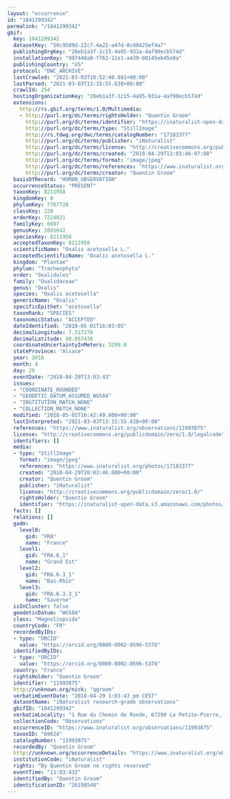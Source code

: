 ```yaml
---
layout: "occurrence"
id: "1841299342"
permalink: "/1841299342"
gbif:
  key: 1841299342
  datasetKey: "50c9509d-22c7-4a22-a47d-8c48425ef4a7"
  publishingOrgKey: "28eb1a3f-1c15-4a95-931a-4af90ecb574d"
  installationKey: "997448a8-f762-11e1-a439-00145eb45e9a"
  publishingCountry: "US"
  protocol: "DWC_ARCHIVE"
  lastCrawled: "2021-03-03T10:52:40.881+00:00"
  lastParsed: "2021-03-03T13:15:55.638+00:00"
  crawlId: 254
  hostingOrganizationKey: "28eb1a3f-1c15-4a95-931a-4af90ecb574d"
  extensions:
    http://rs.gbif.org/terms/1.0/Multimedia:
    - http://purl.org/dc/terms/rightsHolder: "Quentin Groom"
      http://purl.org/dc/terms/identifier: "https://inaturalist-open-data.s3.amazonaws.com/photos/17183377/original.jpeg?1525190590"
      http://purl.org/dc/terms/type: "StillImage"
      http://rs.tdwg.org/dwc/terms/catalogNumber: "17183377"
      http://purl.org/dc/terms/publisher: "iNaturalist"
      http://purl.org/dc/terms/license: "http://creativecommons.org/publicdomain/zero/1.0/"
      http://purl.org/dc/terms/created: "2018-04-29T13:03:46-07:00"
      http://purl.org/dc/terms/format: "image/jpeg"
      http://purl.org/dc/terms/references: "https://www.inaturalist.org/photos/17183377"
      http://purl.org/dc/terms/creator: "Quentin Groom"
  basisOfRecord: "HUMAN_OBSERVATION"
  occurrenceStatus: "PRESENT"
  taxonKey: 8211958
  kingdomKey: 6
  phylumKey: 7707728
  classKey: 220
  orderKey: 7224021
  familyKey: 6697
  genusKey: 2891642
  speciesKey: 8211958
  acceptedTaxonKey: 8211958
  scientificName: "Oxalis acetosella L."
  acceptedScientificName: "Oxalis acetosella L."
  kingdom: "Plantae"
  phylum: "Tracheophyta"
  order: "Oxalidales"
  family: "Oxalidaceae"
  genus: "Oxalis"
  species: "Oxalis acetosella"
  genericName: "Oxalis"
  specificEpithet: "acetosella"
  taxonRank: "SPECIES"
  taxonomicStatus: "ACCEPTED"
  dateIdentified: "2018-05-01T16:03:05"
  decimalLongitude: 7.317278
  decimalLatitude: 48.857438
  coordinateUncertaintyInMeters: 3299.0
  stateProvince: "Alsace"
  year: 2018
  month: 4
  day: 29
  eventDate: "2018-04-29T13:03:43"
  issues:
  - "COORDINATE_ROUNDED"
  - "GEODETIC_DATUM_ASSUMED_WGS84"
  - "INSTITUTION_MATCH_NONE"
  - "COLLECTION_MATCH_NONE"
  modified: "2018-05-01T16:42:49.000+00:00"
  lastInterpreted: "2021-03-03T13:15:55.638+00:00"
  references: "https://www.inaturalist.org/observations/11993875"
  license: "http://creativecommons.org/publicdomain/zero/1.0/legalcode"
  identifiers: []
  media:
  - type: "StillImage"
    format: "image/jpeg"
    references: "https://www.inaturalist.org/photos/17183377"
    created: "2018-04-29T20:03:46.000+00:00"
    creator: "Quentin Groom"
    publisher: "iNaturalist"
    license: "http://creativecommons.org/publicdomain/zero/1.0/"
    rightsHolder: "Quentin Groom"
    identifier: "https://inaturalist-open-data.s3.amazonaws.com/photos/17183377/original.jpeg?1525190590"
  facts: []
  relations: []
  gadm:
    level0:
      gid: "FRA"
      name: "France"
    level1:
      gid: "FRA.6_1"
      name: "Grand Est"
    level2:
      gid: "FRA.6.3_1"
      name: "Bas-Rhin"
    level3:
      gid: "FRA.6.3.3_1"
      name: "Saverne"
  isInCluster: false
  geodeticDatum: "WGS84"
  class: "Magnoliopsida"
  countryCode: "FR"
  recordedByIDs:
  - type: "ORCID"
    value: "https://orcid.org/0000-0002-0596-5376"
  identifiedByIDs:
  - type: "ORCID"
    value: "https://orcid.org/0000-0002-0596-5376"
  country: "France"
  rightsHolder: "Quentin Groom"
  identifier: "11993875"
  http://unknown.org/nick: "qgroom"
  verbatimEventDate: "2018-04-29 1:03:43 pm CEST"
  datasetName: "iNaturalist research-grade observations"
  gbifID: "1841299342"
  verbatimLocality: "1 Rue du Chemin de Ronde, 67290 La Petite-Pierre, France"
  collectionCode: "Observations"
  occurrenceID: "https://www.inaturalist.org/observations/11993875"
  taxonID: "69624"
  catalogNumber: "11993875"
  recordedBy: "Quentin Groom"
  http://unknown.org/occurrenceDetails: "https://www.inaturalist.org/observations/11993875"
  institutionCode: "iNaturalist"
  rights: "By Quentin Groom no rights reserved"
  eventTime: "11:03:43Z"
  identifiedBy: "Quentin Groom"
  identificationID: "26198548"
---
```

